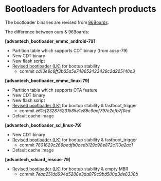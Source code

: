 # Bootloaders for Advantech products

The bootloader binaries are revised from [96Boards](https://builds.96boards.org/releases/dragonboard410c/linaro/rescue/17.04/).

The difference between ours & 96Boards:

**[advantech_bootloader_emmc_android-79]**

- Partition table which supports CDT binary (from aosp-79)
- New CDT binary
- New flash script
- [Revised bootloader (LK)](https://github.com/ADVANTECH-Corp/lk/tree/release/LA.BR.1.2.7-03810-8x16.0) for bootup stability
    - commit *cd13e9c6ff3b65a5e748652423429c2d225140c3*

**[advantech_bootloader_emmc_linux-79]**

- Partition table which supports OTA feature
- New CDT binary
- New flash script
- [Revised bootloader (LK)](https://github.com/ADVANTECH-Corp/lk/tree/release/LA.BR.1.2.7-03810-8x16.0) for bootup stability & fastboot_trigger
    - commit *e61cf232875231585e1e86c9acf797c2cfb7f0ed*
- Default cache image

**[advantech_bootloader_sd_linux-79]**

- New CDT binary
- [Revised bootloader (LK)](https://github.com/ADVANTECH-Corp/lk/tree/release/LA.BR.1.2.7-03810-8x16.0+sdboot) for bootup stability & fastboot_trigger
    - commit *7801629c269badfb0cedb129c98e872c110a2ac1*
- Default cache image

**[advantech_sdcard_rescue-79]**

- [Revised bootloader (LK)](https://github.com/ADVANTECH-Corp/lk/tree/release/LA.BR.1.2.7-03810-8x16.0+rescue) for bootup stability & empty MBR
    - commit *7eaa251dd694a5288e3da879c9bd500a3de8338b*

